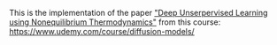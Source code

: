 This is the implementation of the paper ["Deep Unserpervised Learning using Nonequilibrium Thermodynamics"](https://arxiv.org/abs/1503.03585)
from this course: https://www.udemy.com/course/diffusion-models/
